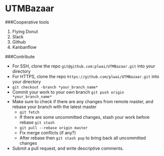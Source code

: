 # UTMBazaar

###Cooperative tools

1. Flying Donut
2. Slack
3. Github
4. Kanbanflow

###Contribute

- For SSH, clone the repo ```git@github.com:plwai/UTMBazaar.git``` into your directory
- For HTTPS, clone the repo ```https://github.com/plwai/UTMBazaar.git``` into your directory
- ```git checkout -branch *your_branch_name*```
- Commit your work to your own branch ```git push origin *your_branch_name*```
- Make sure to check if there are any changes from remote master, and rebase your branch with the latest master
  - ```git fetch```
  - If there are some uncommitted changes, stash your work before rebase ```git stash```
  - ```git pull --rebase origin master```
  - Fix merge conflicts (if any?)
  - After rebase then ```git stash pop``` to bring back all uncommitted changes
- Submit a pull request, and write descriptive comments.
